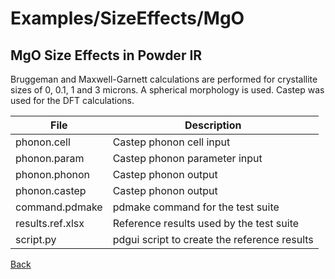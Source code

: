 # Examples/SizeEffects/MgO
## MgO Size Effects in Powder IR

Bruggeman and Maxwell-Garnett calculations are performed for crystallite sizes of 0, 0.1, 1 and 3 microns.   A spherical morphology is used.  Castep was used for the DFT calculations.

| **File**           | **Description**                                              |
| ------------------ | ------------------------------------------------------------ |
| phonon.cell        | Castep phonon cell input                                     |
| phonon.param       | Castep phonon parameter input                                |
| phonon.phonon      | Castep phonon output                                         |
| phonon.castep      | Castep phonon output                                         |
| command.pdmake     | pdmake command for the test suite                            |
| results.ref.xlsx   | Reference results used by the test suite                     |
| script.py          | pdgui script to create the reference results                 |

[Back](..)
